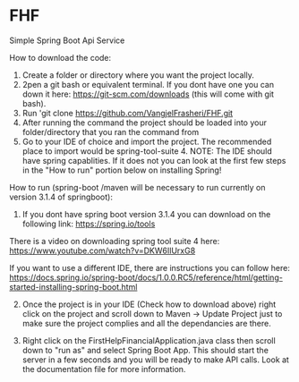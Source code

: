 # FHF
Simple Spring Boot Api Service

How to download the code:
1. Create a folder or directory where you want the project locally.
2. 2pen a git bash or equivalent terminal. If you dont have one you can down it here: https://git-scm.com/downloads (this will come with git bash).
3. Run 'git clone https://github.com/VangjelFrasheri/FHF.git
4. After running the command the project should be loaded into your folder/directory that you ran the command from
5. Go to your IDE of choice and import the project. The recommended place to import would be spring-tool-suite 4.
 NOTE: The IDE should have spring capablities. If it does not you can look at the first few steps in the "How to run" portion below on installing Spring!


How to run (spring-boot /maven will be necessary to run currently on version 3.1.4 of springboot):
1. If you dont have spring boot version 3.1.4 you can download on the following link: https://spring.io/tools

There is a video on downloading spring tool suite 4 here: https://www.youtube.com/watch?v=DKW6IlUrxG8

If you want to use a different IDE, there are instructions you can follow here: https://docs.spring.io/spring-boot/docs/1.0.0.RC5/reference/html/getting-started-installing-spring-boot.html

2. Once the project is in your IDE (Check how to download above) right click on the project and scroll down to Maven -> Update Project just to make sure the project complies and all the dependancies are there.

3. Right click on the FirstHelpFinancialApplication.java class then scroll down to "run as" and select Spring Boot App. This should start the server in a few seconds and you will be ready to make API calls. Look at the documentation file for more information.

 

